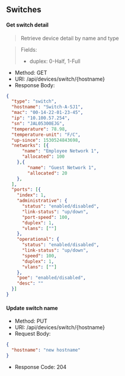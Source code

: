## Switches

#### Get switch detail
> Retrieve device detail by name and type

> Fields:
> * duplex: 0-Half, 1-Full

* Method: GET
* URI: /api/devices/switch/{hostname}
* Response Body:

```json
{
  "type": "switch",
  "hostname": "Switch-A-SJ1",
  "mac": "00-14-22-01-23-45",
  "ip": "10.100.57.254",
  "sn": "JAL05300EJG",
  "temperature": 78.98,
  "temperature-unit": "F/C",
  "up-since": 1530524843698,
  "networks": [{
      "name": "Employee Network 1",
      "allocated": 100
    },{
        "name": "Guest Network 1",
        "allocated": 20
    },
  ],
  "ports": [{
    "index": 1,
    "administrative": {
      "status": "enabled/disabled",
      "link-status": "up/down",
      "port-speed": 100,
      "duplex": 1,
      "vlans": [""]
    },
    "operational": {
      "status": "enabled/disabled",
      "link-status": "up/down",
      "speed": 100,
      "duplex": 1,
      "vlans": [""]
    },
    "poe": "enabled/disabled",
    "desc": ""
  }]
}
```

#### Update switch name

* Method: PUT
* URI: /api/devices/switch/{hostname}
* Request Body:

```json
{
  "hostname": "new hostname"
}
```
* Response Code: 204
